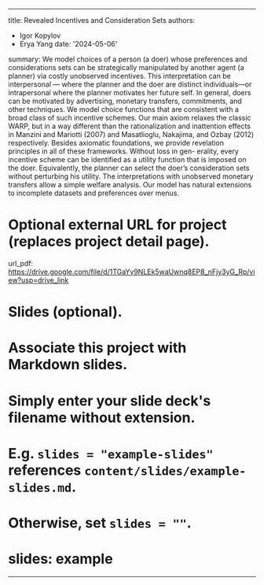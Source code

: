 
---
title: Revealed Incentives and Consideration Sets
authors:
- Igor Kopylov
- Erya Yang
date: '2024-05-06'

summary: We model choices of a person (a doer) whose preferences and considerations sets can be strategically manipulated by another agent (a planner) via costly unobserved incentives. This interpretation can be interpersonal — where the planner and the doer are distinct individuals—or intrapersonal where the planner motivates her future self. In general, doers can be motivated by advertising, monetary transfers, commitments, and other techniques. We model choice functions that are consistent with a broad class of such incentive schemes. Our main axiom relaxes the classic WARP, but in a way different than the rationalization and inattention effects in Manzini and Mariotti (2007) and Masatlioglu, Nakajima, and Ozbay (2012) respectively. Besides axiomatic foundations, we provide revelation principles in all of these frameworks. Without loss in gen-
erality, every incentive scheme can be identified as a utility function that is imposed on the doer. Equivalently, the planner can select the doer’s consideration sets without perturbing his utility. The interpretations with unobserved monetary transfers allow a simple welfare analysis. Our model has natural extensions to incomplete datasets and preferences over menus.
 
# Optional external URL for project (replaces project detail page).
url_pdf: https://drive.google.com/file/d/1TGaYv9NLEk5waUwnq8EP8_nFjy3yG_Rp/view?usp=drive_link




# Slides (optional).
#   Associate this project with Markdown slides.
#   Simply enter your slide deck's filename without extension.
#   E.g. `slides = "example-slides"` references `content/slides/example-slides.md`.
#   Otherwise, set `slides = ""`.
# slides: example





---
